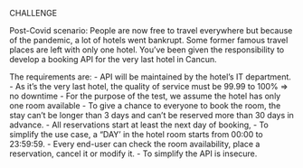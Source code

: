 CHALLENGE

Post-Covid scenario:
People are now free to travel everywhere but because of the pandemic, a lot of hotels
went bankrupt. Some former famous travel places are left with only one hotel.
You’ve been given the responsibility to develop a booking API for the very last hotel in Cancun.

The requirements are:
	- API will be maintained by the hotel’s IT department.
	- As it’s the very last hotel, the quality of service must be 99.99 to 100% => no downtime
	- For the purpose of the test, we assume the hotel has only one room available
	- To give a chance to everyone to book the room, the stay can’t be longer than 3 days and can’t be reserved more than 30 days in advance.
	- All reservations start at least the next day of booking,
	- To simplify the use case, a “DAY’ in the hotel room starts from 00:00 to 23:59:59.
	- Every end-user can check the room availability, place a reservation, cancel it or modify it.
	- To simplify the API is insecure. 
